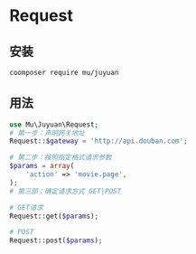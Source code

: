 # Request

## 安装
```bash
coomposer require mu/juyuan
```


## 用法

```php
use Mu\Juyuan\Request;
# 第一步：声明网关地址
Request::$gateway = 'http://api.douban.com';

# 第二步：按照指定格式请求参数
$params = array(
	'action' => 'movie.page',
);
# 第三部：确定请求方式 GET|POST

# GET请求
Request::get($params);

# POST
Request::post($params);

```
